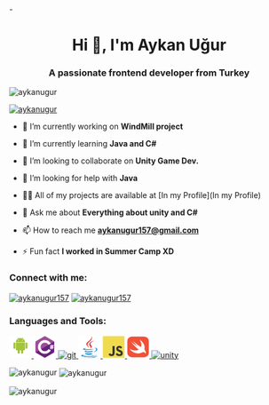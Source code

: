 -<h1 align="center">Hi 👋, I'm Aykan Uğur</h1>
<h3 align="center">A passionate frontend developer from Turkey</h3>

<p align="left"> <img src="https://komarev.com/ghpvc/?username=aykanugur&label=Profile%20views&color=0e75b6&style=flat" alt="aykanugur" /> </p>

<p align="left"> <a href="https://github.com/ryo-ma/github-profile-trophy"><img src="https://github-profile-trophy.vercel.app/?username=aykanugur" alt="aykanugur" /></a> </p>

- 🔭 I’m currently working on **WindMill project**

- 🌱 I’m currently learning **Java and C#**

- 👯 I’m looking to collaborate on **Unity Game Dev.**

- 🤝 I’m looking for help with **Java**

- 👨‍💻 All of my projects are available at [In my Profile](In my Profile)

- 💬 Ask me about **Everything about unity and C#**

- 📫 How to reach me **aykanugur157@gmail.com**

- ⚡ Fun fact **I worked in Summer Camp XD**

<h3 align="left">Connect with me:</h3>
<p align="left">
<a href="https://linkedin.com/in/aykanugur157" target="blank"><img align="center" src="https://raw.githubusercontent.com/rahuldkjain/github-profile-readme-generator/master/src/images/icons/Social/linked-in-alt.svg" alt="aykanugur157" height="30" width="40" /></a>
<a href="https://instagram.com/aykanugur157" target="blank"><img align="center" src="https://raw.githubusercontent.com/rahuldkjain/github-profile-readme-generator/master/src/images/icons/Social/instagram.svg" alt="aykanugur157" height="30" width="40" /></a>
</p>

<h3 align="left">Languages and Tools:</h3>
<p align="left"> <a href="https://developer.android.com" target="_blank" rel="noreferrer"> <img src="https://raw.githubusercontent.com/devicons/devicon/master/icons/android/android-original-wordmark.svg" alt="android" width="40" height="40"/> </a> <a href="https://www.w3schools.com/cs/" target="_blank" rel="noreferrer"> <img src="https://raw.githubusercontent.com/devicons/devicon/master/icons/csharp/csharp-original.svg" alt="csharp" width="40" height="40"/> </a> <a href="https://git-scm.com/" target="_blank" rel="noreferrer"> <img src="https://www.vectorlogo.zone/logos/git-scm/git-scm-icon.svg" alt="git" width="40" height="40"/> </a> <a href="https://www.java.com" target="_blank" rel="noreferrer"> <img src="https://raw.githubusercontent.com/devicons/devicon/master/icons/java/java-original.svg" alt="java" width="40" height="40"/> </a> <a href="https://developer.mozilla.org/en-US/docs/Web/JavaScript" target="_blank" rel="noreferrer"> <img src="https://raw.githubusercontent.com/devicons/devicon/master/icons/javascript/javascript-original.svg" alt="javascript" width="40" height="40"/> </a> <a href="https://developer.apple.com/swift/" target="_blank" rel="noreferrer"> <img src="https://raw.githubusercontent.com/devicons/devicon/master/icons/swift/swift-original.svg" alt="swift" width="40" height="40"/> </a> <a href="https://unity.com/" target="_blank" rel="noreferrer"> <img src="https://www.vectorlogo.zone/logos/unity3d/unity3d-icon.svg" alt="unity" width="40" height="40"/> </a> </p>

<p><img align="left" src="https://github-readme-stats.vercel.app/api/top-langs?username=aykanugur&show_icons=true&locale=en&layout=compact" alt="aykanugur" /></p>

<p>&nbsp;<img align="center" src="https://github-readme-stats.vercel.app/api?username=aykanugur&show_icons=true&locale=en" alt="aykanugur" /></p>

<p><img align="center" src="https://github-readme-streak-stats.herokuapp.com/?user=aykanugur&" alt="aykanugur" /></p>
